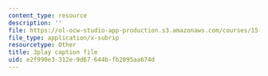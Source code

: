 ```yaml
---
content_type: resource
description: ''
file: https://ol-ocw-studio-app-production.s3.amazonaws.com/courses/15-071-the-analytics-edge-spring-2017/e2f990e3312e9d67644bfb2095aa674d_NZbQZVMDeEc.srt
file_type: application/x-subrip
resourcetype: Other
title: 3play caption file
uid: e2f990e3-312e-9d67-644b-fb2095aa674d
---
```

